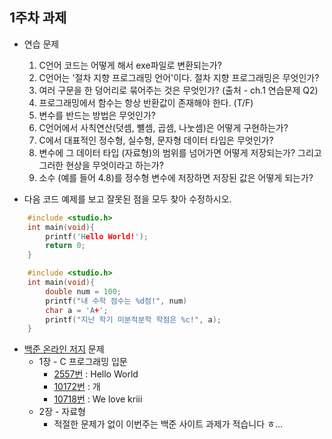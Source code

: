 ## 1주차 과제


- 연습 문제
    1. C언어 코드는 어떻게 해서 exe파일로 변환되는가?
    2. C언어는 '절차 지향 프로그래밍 언어'이다. 절차 지향 프로그래밍은 무엇인가?
    3. 여러 구문을 한 덩어리로 묶어주는 것은 무엇인가? (출처 - ch.1 연습문제 Q2)
    4. 프로그래밍에서 함수는 항상 반환값이 존재해야 한다. (T/F)
    5. 변수를 반드는 방법은 무엇인가?
    6. C언어에서 사칙연산(덧셈, 뺼셈, 곱셈, 나눗셈)은 어떻게 구현하는가?
    7. C에서 대표적인 정수형, 실수형, 문자형 데이터 타입은 무엇인가?
    8. 변수에 그 데이터 타입 (자료형)의 범위를 넘어가면 어떻게 저장되는가? 그리고 그러한 현상을 무엇이라고 하는가?
    9. 소수 (예를 들어 4.8)를 정수형 변수에 저장하면 저장된 값은 어떻게 되는가?


- 다음 코드 예제를 보고 잘못된 점을 모두 찾아 수정하시오.
```C
    #include <studio.h> 
    int main(void){ 
        printf('Hello World!');
        return 0;
    }
```


```C
    #include <studio.h> 
    int main(void){ 
        double num = 100;
        printf("내 수학 점수는 %d점!", num)
        char a = 'A+';
        printf("지난 학기 미분적분학 학점은 %c!", a);
    }
```


- [백준 온라인 저지](https://www.acmicpc.net) 문제
    - 1장 - C 프로그래밍 입문
        - [2557번](https://www.acmicpc.net/problem/2557) : Hello World
        - [10172번](https://www.acmicpc.net/problem/10172) : 개
        - [10718번](https://www.acmicpc.net/problem/10718) : We love kriii
    - 2장 - 자료형
        - 적절한 문제가 없이 이번주는 백준 사이트 과제가 적습니다 ㅎ...